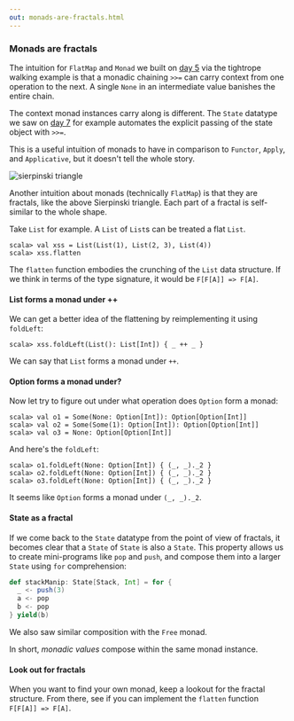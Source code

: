 ```yaml
---
out: monads-are-fractals.html
---
```


  [day5]: day5.html
  [day7]: day7.html

### Monads are fractals

The intuition for `FlatMap` and `Monad` we built on [day 5][day5]
via the tightrope walking example is that a monadic chaining `>>=`
can carry context from one operation to the next.
A single `None` in an intermediate value banishes the entire chain.

The context monad instances carry along is different.
The `State` datatype we saw on [day 7][day7] for example
automates the explicit passing of the state object with `>>=`.

This is a useful intuition of monads to have in comparison to `Functor`,
`Apply`, and `Applicative`, but it doesn't tell the whole story.

![sierpinski triangle](files/day9-sierpinski.png)

Another intuition about monads (technically `FlatMap`) is
that they are fractals, like the above Sierpinski triangle.
Each part of a fractal is self-similar to the whole shape.

Take `List` for example. A `List` of `List`s can be treated a flat `List`.

```console:new
scala> val xss = List(List(1), List(2, 3), List(4))
scala> xss.flatten
```

The `flatten` function embodies the crunching of the `List` data structure.
If we think in terms of the type signature, it would be `F[F[A]] => F[A]`.

#### List forms a monad under ++

We can get a better idea of the flattening by reimplementing it using `foldLeft`:

```console
scala> xss.foldLeft(List(): List[Int]) { _ ++ _ }
```

We can say that `List` forms a monad under `++`.

#### Option forms a monad under?

Now let try to figure out under what operation does `Option` form a monad:

```console
scala> val o1 = Some(None: Option[Int]): Option[Option[Int]]
scala> val o2 = Some(Some(1): Option[Int]): Option[Option[Int]]
scala> val o3 = None: Option[Option[Int]]
```

And here's the `foldLeft`:

```console
scala> o1.foldLeft(None: Option[Int]) { (_, _)._2 }
scala> o2.foldLeft(None: Option[Int]) { (_, _)._2 }
scala> o3.foldLeft(None: Option[Int]) { (_, _)._2 }
```

It seems like `Option` forms a monad under `(_, _)._2`.

#### State as a fractal

If we come back to the `State` datatype from the point of view of fractals,
it becomes clear that a `State` of `State` is also a `State`.
This property allows us to create mini-programs like `pop` and `push`,
and compose them into a larger `State` using `for` comprehension:

```scala
def stackManip: State[Stack, Int] = for {
  _ <- push(3)
  a <- pop
  b <- pop
} yield(b)
```

We also saw similar composition with the `Free` monad.

In short, *monadic values* compose within the same monad instance.

#### Look out for fractals

When you want to find your own monad, keep a lookout for the fractal structure.
From there, see if you can implement the `flatten` function `F[F[A]] => F[A]`.
